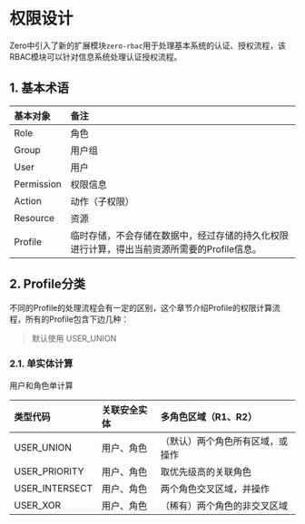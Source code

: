 # 权限设计

Zero中引入了新的扩展模块`zero-rbac`用于处理基本系统的认证、授权流程，该RBAC模块可以针对信息系统处理认证授权流程。

## 1. 基本术语

| 基本对象 | 备注 |
| :--- | :--- |
| Role | 角色 |
| Group | 用户组 |
| User | 用户 |
| Permission | 权限信息 |
| Action | 动作（子权限） |
| Resource | 资源 |
| Profile | 临时存储，不会存储在数据中，经过存储的持久化权限进行计算，得出当前资源所需要的Profile信息。 |

## 2. Profile分类

不同的Profile的处理流程会有一定的区别，这个章节介绍Profile的权限计算流程，所有的Profile包含下边几种：

> 默认使用 USER\_UNION

### 2.1. 单实体计算

用户和角色单计算

| 类型代码 | 关联安全实体 | 多角色区域（R1、R2） |
| :--- | :--- | :--- |
| USER\_UNION | 用户、角色 | （默认）两个角色所有区域，或操作 |
| USER\_PRIORITY | 用户、角色 | 取优先级高的关联角色 |
| USER\_INTERSECT | 用户、角色 | 两个角色交叉区域，并操作 |
| USER\_XOR | 用户、角色 | （稀有）两个角色的非交叉区域 |



